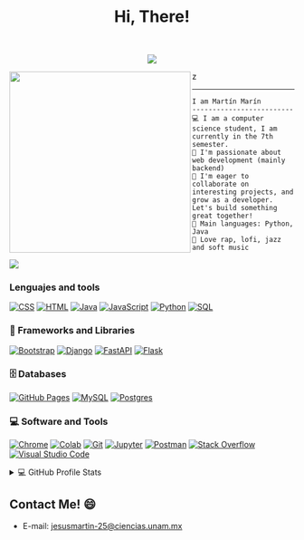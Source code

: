 <h1 align="center">
Hi, There!</h1>
<br/>
<p align="center">
  <a href="https://github.com/DenverCoder1/readme-typing-svg"><img src="https://readme-typing-svg.herokuapp.com?lines=Computer+Science+Student;I+Am+Martín+Marín;Enthusiastic;Always%20learning%20new%20things&center=true&width=380&height=45"></a>
</p>

<img align="left" src="https://i.pinimg.com/originals/75/87/df/7587df77ef521cf98057d0028ee983f1.gif" width="320"/>z
<hr>

```
I am Martín Marín
-------------------------
💻 I am a computer science student, I am currently in the 7th semester.
📝 I'm passionate about web development (mainly backend)
🔭 I'm eager to collaborate on interesting projects, and grow as a developer.
Let's build something great together!
🌟 Main languages: Python, Java
🎵 Love rap, lofi, jazz and soft music
```

<img src="https://user-images.githubusercontent.com/73097560/115834477-dbab4500-a447-11eb-908a-139a6edaec5c.gif"> 





### Lenguajes and tools
<p>
    <a href="https://github.com/search?q=user%3ADenverCoder1+is%3Arepo+language%3Acss"><img alt="CSS" src="https://img.shields.io/badge/CSS%20-%231572B6.svg?logo=css3&logoColor=white"></a>
    <a href="https://github.com/search?q=user%3ADenverCoder1+is%3Arepo+language%3Ahtml"><img alt="HTML" src="https://img.shields.io/badge/HTML%20-%23E34F26.svg?logo=html5&logoColor=white"></a>
    <a href="https://github.com/search?q=user%3ADenverCoder1+is%3Arepo+language%3Ajava"><img alt="Java" src="https://img.shields.io/badge/Java-%23007396.svg?logo=java&logoColor=white"></a>
    <a href="https://github.com/search?q=user%3ADenverCoder1+is%3Arepo+language%3Ajavascript"><img alt="JavaScript" src="https://img.shields.io/badge/JavaScript%20-%23F7DF1E.svg?logo=javascript&logoColor=black"></a>
    <a href="https://github.com/search?q=user%3ADenverCoder1+is%3Arepo+language%3Apython"><img alt="Python" src="https://img.shields.io/badge/Python%20-%2314354C.svg?logo=python&logoColor=white"></a>
    <a href="https://github.com/search?q=user%3ADenverCoder1+is%3Arepo+language%3Asql"><img alt="SQL" src="https://img.shields.io/badge/SQL%20-%23025E8C.svg?logo=amazon-dynamodb&logoColor=white"></a>

### 🧰 Frameworks and Libraries

<p>
    <a href="#"><img alt="Bootstrap" src="https://img.shields.io/badge/Bootstrap-563D7C?style=for-the-badge&logo=bootstrap&logoColor=white"></a>
    <a href="#"><img alt="Django" src="https://img.shields.io/badge/Django-092E20?style=for-the-badge&logo=django&logoColor=white"></a>
    <a href="#"><img alt="FastAPI" src="https://img.shields.io/badge/FastAPI-005571?style=for-the-badge&logo=fastapi"></a>
    <a href="#"><img alt="Flask" src="https://img.shields.io/badge/Flask-563?style=for-the-badge&logo=flask&logoColor=white"></a>

</p>

### 🗄️ Databases

<p>
    <a href="#"><img alt="GitHub Pages" src="https://img.shields.io/badge/GitHub%20Pages-%23327FC7.svg?logo=github&logoColor=white"></a>
    <a href="#"><img alt="MySQL" src="https://img.shields.io/badge/MySQL-50000F?style=for-the-badge&logo=mysql&logoColor=white"></a>
    <a href="#"><img alt="Postgres" src="https://img.shields.io/badge/MySQL-56F?style=for-the-badge&logo=postgresql&logoColor=white"></a>
</p>

### 💻 Software and Tools

<p>
    <a href="#"><img alt="Chrome" src="https://img.shields.io/badge/Chrome-3DDC84?logo=google-chrome&logoColor=white"></a>
    <a href="#"><img alt="Colab" src="https://img.shields.io/badge/Colab-00b56a.svg?logo=google-colab&logoColor=white"></a>
    <a href="#"><img alt="Git" src="https://img.shields.io/badge/Git%20-%23F05033.svg?logo=git&logoColor=white"></a>
    <a href="#"><img alt="Jupyter" src="https://img.shields.io/badge/Jupyter%20-%23F37626.svg?logo=Jupyter&logoColor=white"></a>
    <a href="#"><img alt="Postman" src="https://img.shields.io/badge/Postman-FF6C37?logo=postman&logoColor=white"></a>
    <a href="#"><img alt="Stack Overflow" src="https://img.shields.io/badge/-Stack%20Overflow-FE7A16?logo=stack-overflow&logoColor=white"></a>
    <a href="#"><img alt="Visual Studio Code" src="https://img.shields.io/badge/Visual%20Studio%20Code-0078d7.svg?logo=visual-studio-code&logoColor=white"></a>
</p>
<details> 
  <summary>💻 GitHub Profile Stats</summary>
  <div>
  <samp>
    <h2 align="center"> Github stats </h2>
      <br/>
    <details open>
  <summary><h3>Languages</h3></summary>
            <p align="center">
        <a href="https://github.com/MarkTwin25/">
          <img src="https://github-readme-stats.vercel.app/api/top-langs/?username=MarkTwin25&langs_count=6&theme=aura_dark&layout=compact&hide_border=true"
          alt="MarkTwin25 :: overall Top Langs " /></a>
      </p>
        <p align="center">
          <a href="https://github.com/MarkTwin25/">
          <img width="45%" src="https://github-profile-summary-cards.vercel.app/api/cards/repos-per-language?username=MarkTwin25&theme=aura_dark&layout=compact&hide_border=true"
          alt="MarkTwin25 :: Top Langs by repo" />
          <img width="45%" src="https://github-profile-summary-cards.vercel.app/api/cards/most-commit-language?username=MarkTwin25&theme=aura_dark&layout=compact&hide_border=true"
          alt="MarkTwin25 :: Top Langs by commit" />
          </a>
        </p>
</details>
    <details open>
  <summary><h3>stasistic</h3></summary>
        <p align="center">
          <a href="https://github.com/MarkTwin25/">
          <img width="49.5%" src="https://github-readme-stats.vercel.app/api?username=MarkTwin25&show_icons=true&theme=aura_dark&hide_border=true" />
          <img width="49.5%" src="https://github-readme-streak-stats.herokuapp.com/?user=MarkTwin25&theme=aura_dark&hide_border=true" />
          </a>
       </p>
     <br>
     </samp>
  </div>    
</details>


## Contact Me! 😄

- E-mail: jesusmartin-25@ciencias.unam.mx
